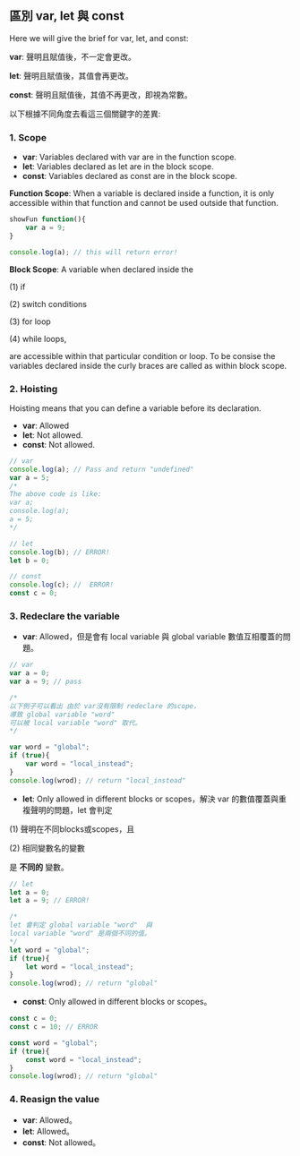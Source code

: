 ## 區別 var, let 與 const
Here we will give the brief for var, let, and const:

**var**: 聲明且賦值後，不一定會更改。

**let**: 聲明且賦值後，其值會再更改。

**const**: 聲明且賦值後，其值不再更改，即視為常數。

以下根據不同角度去看這三個關鍵字的差異:
### 1. Scope
* **var**: Variables declared with var are in the function scope.
* **let**: Variables declared as let are in the block scope.
* **const**: Variables declared as const are in the block scope.

**Function Scope**: When a variable is declared inside a function, it is only accessible within that function and cannot be used outside that function.

```javascript
showFun function(){
    var a = 9;
}

console.log(a); // this will return error!
```

**Block Scope**: A variable when declared inside the 

(1) if 

(2) switch conditions 

(3) for loop 

(4) while loops, 

are accessible within that particular condition or loop. To be consise the variables declared inside the curly braces are called as within block scope.

### 2. Hoisting
Hoisting means that you can define a variable before its declaration.

* **var**: Allowed
* **let**: Not allowed.
* **const**: Not allowed.

```javascript
// var
console.log(a); // Pass and return "undefined"
var a = 5;
/*
The above code is like:
var a;
console.log(a);
a = 5;
*/

// let
console.log(b); // ERROR!
let b = 0;

// const
console.log(c); //  ERROR!
const c = 0;
```

### 3. Redeclare the variable
* **var**: Allowed，但是會有 local variable 與 global variable 數值互相覆蓋的問題。

```javascript
// var
var a = 0;
var a = 9; // pass

/*
以下例子可以看出 由於 var沒有限制 redeclare 的scope，
導致 global variable "word"  
可以被 local variable "word" 取代。
*/

var word = "global";
if (true){
    var word = "local_instead";
}
console.log(wrod); // return "local_instead"
```

* **let**: Only allowed in different blocks or scopes，解決 var 的數值覆蓋與重複聲明的問題，let 會判定

(1) 聲明在不同blocks或scopes，且

(2) 相同變數名的變數 

是 **不同的** 變數。

```javascript
// let
let a = 0;
let a = 9; // ERROR!

/*
let 會判定 global variable "word"  與
local variable "word" 是兩個不同的值。
*/
let word = "global";
if (true){
    let word = "local_instead";
}
console.log(wrod); // return "global"
```


* **const**: Only allowed in different blocks or scopes。
```javascript
const c = 0;
const c = 10; // ERROR

const word = "global";
if (true){
    const word = "local_instead";
}
console.log(wrod); // return "global"
```


### 4. Reasign the value
* **var**: Allowed。
* **let**: Allowed。
* **const**: Not allowed。

